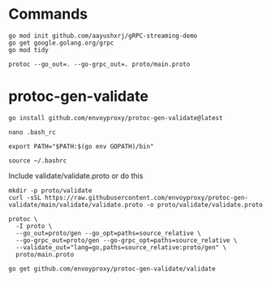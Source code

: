 # Commands


```
go mod init github.com/aayushxrj/gRPC-streaming-demo
go get google.golang.org/grpc
go mod tidy
```
```
protoc --go_out=. --go-grpc_out=. proto/main.proto
```

# protoc-gen-validate

```
go install github.com/envoyproxy/protoc-gen-validate@latest
```
```
nano .bash_rc
```
```
export PATH="$PATH:$(go env GOPATH)/bin"
```
```
source ~/.bashrc
```

Include validate/validate.proto or do this
```
mkdir -p proto/validate
curl -sSL https://raw.githubusercontent.com/envoyproxy/protoc-gen-validate/main/validate/validate.proto -o proto/validate/validate.proto
```

```
protoc \
  -I proto \
  --go_out=proto/gen --go_opt=paths=source_relative \
  --go-grpc_out=proto/gen --go-grpc_opt=paths=source_relative \
  --validate_out="lang=go,paths=source_relative:proto/gen" \
  proto/main.proto
```

```
go get github.com/envoyproxy/protoc-gen-validate/validate
```
